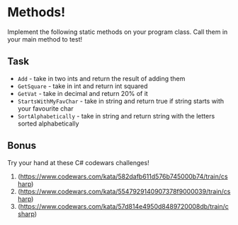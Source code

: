 # Methods!

Implement the following static methods on your program class. Call them in your main method to test!

## Task

- `Add` - take in two ints and return the result of adding them
- `GetSquare` - take in int and return int squared
- `GetVat` - take in decimal and return 20% of it
- `StartsWithMyFavChar` - take in string and return true if string starts with your favourite char
- `SortAlphabetically` - take in string and return string with the letters sorted alphabetically

## Bonus

Try your hand at these C# codewars challenges!

1. (https://www.codewars.com/kata/582dafb611d576b745000b74/train/csharp)
2. (https://www.codewars.com/kata/5547929140907378f9000039/train/csharp)
3. (https://www.codewars.com/kata/57d814e4950d8489720008db/train/csharp)
